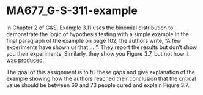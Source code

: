 # MA677_G-S-311-example
In Chapter 2 of G&S, Example 3.11 uses the binomial distribution to demonstrate the logic of hypothesis testing with a simple example.In the final paragraph of the example on page 102, the authors write, ”A few experiments have shown us that ... ”. They report the results but don’t show you their experiments. Similarly, they show you Figure 3.7, but not how it was produced.

The goal of this assignment is to fill these gaps and give explanation of the example showing how the authors reached their conclusion that the critical value should be between 69 and 73 people cured and explain Figure 3.7.
